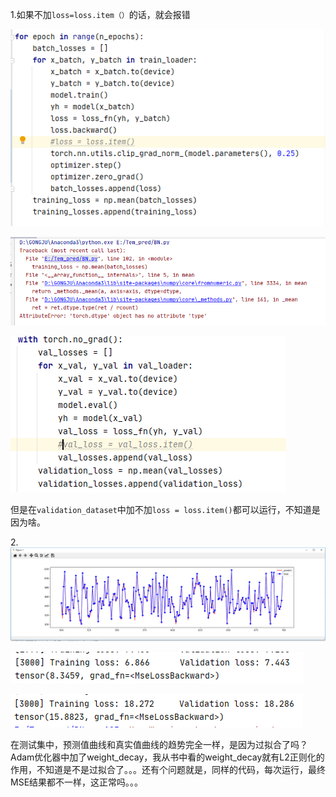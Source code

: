 1.如果不加`loss=loss.item（）`的话，就会报错

![image text](https://github.com/XYDZ1987/Temperature_prediction/blob/master/img/pic1.jpg)

![image text](https://github.com/XYDZ1987/Temperature_prediction/blob/master/img/pic2.jpg)

![image text](https://github.com/XYDZ1987/Temperature_prediction/blob/master/img/pic3.jpg)





​	但是在`validation_dataset`中加不加`loss = loss.item()`都可以运行，不知道是因为啥。

2.![image text](https://github.com/XYDZ1987/Temperature_prediction/blob/master/img/pic4.jpg)

![image text](https://github.com/XYDZ1987/Temperature_prediction/blob/master/img/pic5.jpg)



![image text](https://github.com/XYDZ1987/Temperature_prediction/blob/master/img/pic6.jpg)



在测试集中，预测值曲线和真实值曲线的趋势完全一样，是因为过拟合了吗？Adam优化器中加了weight_decay，我从书中看的weight_decay就有L2正则化的作用，不知道是不是过拟合了。。。还有个问题就是，同样的代码，每次运行，最终MSE结果都不一样，这正常吗。。。

